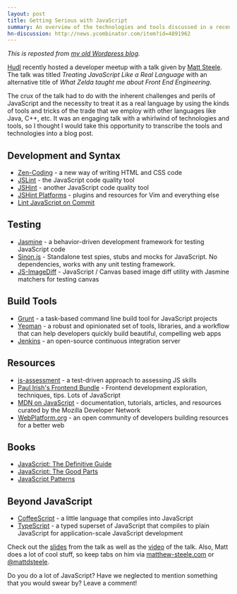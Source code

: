 ```yaml
---
layout: post
title: Getting Serious with JavaScript
summary: An overview of the technologies and tools discussed in a recent developer meetup in Lincoln, NE.
hn-discussion: http://news.ycombinator.com/item?id=4891962
---
```


*This is reposted from [my old Wordpress blog](http://joshbranchaud.wordpress.com/2012/12/08/getting-serious-with-javascript/).*

[Hudl](http://www.hudl.com/) recently hosted a developer meetup with a talk
given by [Matt Steele](http://matthewsteele.wordpress.com/). The talk was
titled *Treating JavaScript Like a Real Language* with an alternative title of
*What Zelda taught me about Front End Engineering*.

The crux of the talk had to do with the inherent challenges and perils of
JavaScript and the necessity to treat it as a real language by using the kinds
of tools and tricks of the trade that we employ with other languages like Java,
C++, etc. It was an engaging talk with a whirlwind of technologies and tools,
so I thought I would take this opportunity to transcribe the tools and 
technologies into a blog post.

<!-- more -->

## Development and Syntax

- [Zen-Coding](http://code.google.com/p/zen-coding/) - a new way of writing
HTML and CSS code
- [JSLint](http://www.jslint.com/) - the JavaScript code quality tool
- [JSHint](http://www.jshint.com/) - another JavaScript code quality tool
- [JSHint Platforms](http://www.jshint.com/platforms/) - plugins and resources
for Vim and everything else
- [Lint JavaScript on Commit](http://nicknisi.com/blog/blog/2012/11/12/lint-javascript-on-commit/)

## Testing

- [Jasmine](http://pivotal.github.com/jasmine/) -
a behavior-driven development framework for testing JavaScript code
- [Sinon.js](http://sinonjs.org/) - Standalone test spies, stubs and mocks
for JavaScript. No dependencies, works with any unit testing framework.
- [JS-ImageDiff](https://github.com/HumbleSoftware/js-imagediff) - 
JavaScript / Canvas based image diff utility with Jasmine matchers for testing
canvas

## Build Tools

- [Grunt](http://gruntjs.com/) - a task-based command line build tool for
JavaScript projects
- [Yeoman](http://yeoman.io/) - a robust and opinionated set of tools,
libraries, and a workflow that can help developers quickly build beautiful,
compelling web apps
- [Jenkins](http://jenkins-ci.org/) - an open-source continuous integration
server

## Resources

- [js-assessment](https://github.com/rmurphey/js-assessment) - 
a test-driven approach to assessing JS skills
- [Paul Irish's Frontend Bundle](http://www.google.com/reader/bundle/user/11165870484951445324/bundle/frontend) - 
Frontend development exploration, techniques, tips. Lots of JavaScript
- [MDN on JavaScript](https://developer.mozilla.org/en-US/docs/JavaScript) - 
documentation, tutorials, articles, and resources curated by the Mozilla
Developer Network
- [WebPlatform.org](http://www.webplatform.org/) - 
an open community of developers building resources for a better web

## Books

- [JavaScript: The Definitive Guide](http://www.amazon.com/JavaScript-Definitive-Guide-David-Flanagan/dp/0596000480)
- [JavaScript: The Good Parts](http://www.amazon.com/JavaScript-Good-Parts-Douglas-Crockford/dp/0596517742)
- [JavaScript Patterns](http://www.amazon.com/JavaScript-Patterns-Stoyan-Stefanov/dp/0596806752)

## Beyond JavaScript

- [CoffeeScript](http://coffeescript.org/) - a little language that compiles
into JavaScript
- [TypeScript](http://www.typescriptlang.org/) - a typed superset of JavaScript
that compiles to plain JavaScript for application-scale JavaScript development

Check out the [slides](https://speakerdeck.com/mattdsteele/what-zelda-taught-me-about-front-end-engineering)
from the talk as well as the [video](http://vimeo.com/54993676) of the talk.
Also, Matt does a lot of cool stuff, so keep tabs on him via
[matthew-steele.com](http://matthew-steele.com) or
[@mattdsteele](http://twitter.com/mattdsteele).

Do you do a lot of JavaScript? Have we neglected to mention something that you
would swear by? Leave a comment!

